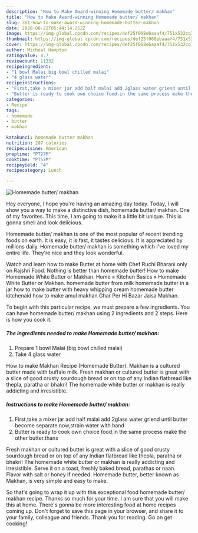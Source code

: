 ```yaml
---
description: "How to Make Award-winning Homemade butter/ makhan"
title: "How to Make Award-winning Homemade butter/ makhan"
slug: 361-how-to-make-award-winning-homemade-butter-makhan
date: 2020-08-22T05:44:14.252Z
image: https://img-global.cpcdn.com/recipes/def25f068ebaaaf4/751x532cq70/homemade-butter-makhan-recipe-main-photo.jpg
thumbnail: https://img-global.cpcdn.com/recipes/def25f068ebaaaf4/751x532cq70/homemade-butter-makhan-recipe-main-photo.jpg
cover: https://img-global.cpcdn.com/recipes/def25f068ebaaaf4/751x532cq70/homemade-butter-makhan-recipe-main-photo.jpg
author: Micheal Hampton
ratingvalue: 4.7
reviewcount: 11332
recipeingredient:
- "1 bowl Malai big bowl chilled malai"
- "4 glass water"
recipeinstructions:
- "First,take a mixer jar add half malai add 2glass water griend until butter become separate now,strain water with hand"
- "Butter is ready to cook own choice food.in the same process make the other butter.thanx"
categories:
- Recipe
tags:
- homemade
- butter
- makhan

katakunci: homemade butter makhan 
nutrition: 207 calories
recipecuisine: American
preptime: "PT27M"
cooktime: "PT57M"
recipeyield: "4"
recipecategory: Lunch

---
```



![Homemade butter/ makhan](https://img-global.cpcdn.com/recipes/def25f068ebaaaf4/751x532cq70/homemade-butter-makhan-recipe-main-photo.jpg)

Hey everyone, I hope you're having an amazing day today. Today, I will show you a way to make a distinctive dish, homemade butter/ makhan. One of my favorites. This time, I am going to make it a little bit unique. This is gonna smell and look delicious.

Homemade butter/ makhan is one of the most popular of recent trending foods on earth. It is easy, it is fast, it tastes delicious. It is appreciated by millions daily. Homemade butter/ makhan is something which I've loved my entire life. They're nice and they look wonderful.

Watch and learn how to make Butter at home with Chef Ruchi Bharani only on Rajshri Food. Nothing is better than homemade butter! How to make Homemade White Butter or Makhan. Home » Kitchen Basics » Homemade White Butter or Makhan. homemade butter from milk homemade butter in a jar how to make butter with heavy whipping cream homemade butter kitchenaid how to make amul makhan Ghar Per Hi Bazar Jaisa Makhan.


To begin with this particular recipe, we must prepare a few ingredients. You can have homemade butter/ makhan using 2 ingredients and 2 steps. Here is how you cook it.

<!--inarticleads1-->

##### The ingredients needed to make Homemade butter/ makhan:

1. Prepare 1 bowl Malai (big bowl chilled malai)
1. Take 4 glass water


How to make Makhan Recipe (Homemade Butter). Makhan is a cultured butter made with buffalo milk. Fresh makhan or cultured butter is great with a slice of good crusty sourdough bread or on top of any Indian flatbread like thepla, paratha or bhakri! The homemade white butter or makhan is really addicting and irresistible. 

<!--inarticleads2-->

##### Instructions to make Homemade butter/ makhan:

1. First,take a mixer jar add half malai add 2glass water griend until butter become separate now,strain water with hand
1. Butter is ready to cook own choice food.in the same process make the other butter.thanx


Fresh makhan or cultured butter is great with a slice of good crusty sourdough bread or on top of any Indian flatbread like thepla, paratha or bhakri! The homemade white butter or makhan is really addicting and irresistible. Serve it on a toast, freshly baked bread, parathas or naan. Flavor with salt or honey if needed. Homemade butter, better known as Makhan, is very simple and easy to make. 

So that's going to wrap it up with this exceptional food homemade butter/ makhan recipe. Thanks so much for your time. I am sure that you will make this at home. There's gonna be more interesting food at home recipes coming up. Don't forget to save this page in your browser, and share it to your family, colleague and friends. Thank you for reading. Go on get cooking!
